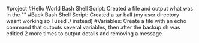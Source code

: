 #project
#Hello World Bash Shell Script: Created a file and output what was in the ""
#Back Bash Shell Script: Created a tar ball (my user directory wasnt working so I used ./ instead)
#Variables: Create a file with an echo command that outputs several variables, then after the backup.sh was editied 2 more times to output details and removing a message

